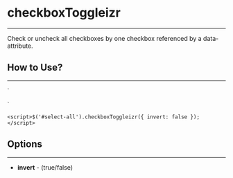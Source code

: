 # checkboxToggleizr
-------------------
Check or uncheck all checkboxes by one checkbox referenced by a data-attribute.


## How to Use?
--------------
`<script src="//ajax.googleapis.com/ajax/libs/jquery/1.8/jquery.min.js"></script>
<script src="dist/jquery.checkboxToggleizr.min.js"></script>`

`<script>$('#select-all').checkboxToggleizr({
  invert: false
});</script>`


## Options
--------------
* **invert** - (true/false)